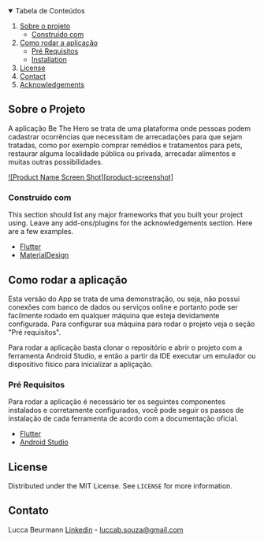 <details open="open">
  <summary>Tabela de Conteúdos</summary>
  <ol>
    <li>
      <a href="#about-the-project">Sobre o projeto</a>
      <ul>
        <li><a href="#built-with">Construído com</a></li>
      </ul>
    </li>
    <li>
      <a href="#getting-started">Como rodar a aplicação</a>
      <ul>
        <li><a href="#prerequisites">Pré Requisitos</a></li>
        <li><a href="#installation">Installation</a></li>
      </ul>
    </li>
    <li><a href="#license">License</a></li>
    <li><a href="#contact">Contact</a></li>
    <li><a href="#acknowledgements">Acknowledgements</a></li>
  </ol>
</details>



<!-- ABOUT THE PROJECT -->
## Sobre o Projeto
A aplicação Be The Hero se trata de uma plataforma onde pessoas podem cadastrar ocorrências que necessitam de arrecadações para que sejam tratadas, como por exemplo comprar remédios e tratamentos para pets, restaurar alguma localidade pública ou privada, arrecadar alimentos e muitas outras possibilidades.

[![Product Name Screen Shot][product-screenshot]](https://repository-images.githubusercontent.com/249491356/780a3180-7385-11ea-8994-775b8a6fdfd3)



### Construído com

This section should list any major frameworks that you built your project using. Leave any add-ons/plugins for the acknowledgements section. Here are a few examples.
* [Flutter](https://flutter.dev/)
* [MaterialDesign](https://material.io/)


<!-- GETTING STARTED -->
## Como rodar a aplicação

Esta versão do App se trata de uma demonstração, ou seja, não possui conexões com banco de dados ou serviços online e portanto pode ser facilmente rodado em qualquer máquina que esteja devidamente configurada. Para configurar sua máquina para rodar o projeto veja o seção "Pré requisitos".

Para rodar a aplicação basta clonar o repositório e abrir o projeto com a ferramenta Android Studio, e então a partir da IDE executar um emulador ou dispositivo físico para inicializar a apliçação.

### Pré Requisitos

Para rodar a aplicação é necessário ter os seguintes componentes instalados e corretamente configurados, você pode seguir os passos de instalação de cada ferramenta de acordo com a documentação oficial.
* [Flutter](https://flutter.dev/)
* [Android Studio](https://developer.android.com/studio)


<!-- LICENSE -->
## License

Distributed under the MIT License. See `LICENSE` for more information.



<!-- CONTACT -->
## Contato

Lucca Beurmann [Linkedin](https://www.linkedin.com/in/lbeurmann/) - luccab.souza@gmail.com
